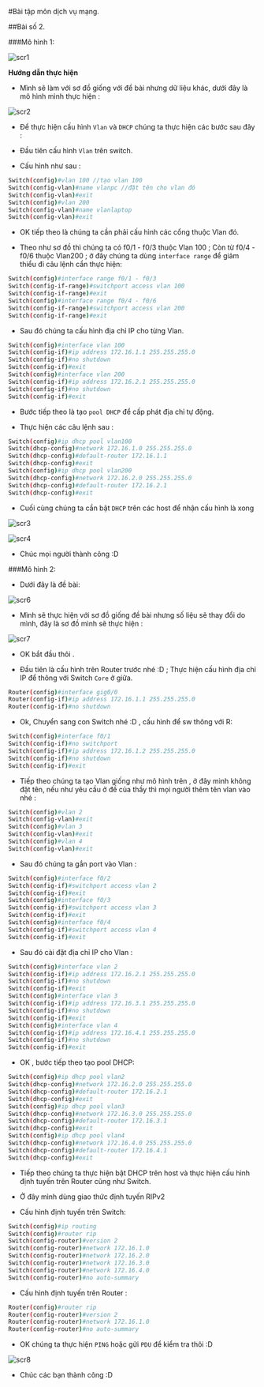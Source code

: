 #Bài tập môn dịch vụ mạng.

##Bài số 2.

###Mô hình 1:

![scr1](http://i.imgur.com/caaysa4.png)

**Hướng dẫn thực hiện**

- Mình sẽ làm với sơ đồ giống với đề bài nhưng dữ liệu khác, dưới đây là mô hình mình thực hiện :

![scr2](http://i.imgur.com/WIWlCUm.png)

- Để thực hiện cấu hình `Vlan` và `DHCP` chúng ta thực hiện các bước sau đây :

- Đầu tiên cấu hình `Vlan` trên switch.

- Cấu hình như sau :

```sh
Switch(config)#vlan 100 //tạo vlan 100
Switch(config-vlan)#name vlanpc //đặt tên cho vlan đó
Switch(config-vlan)#exit
Switch(config)#vlan 200
Switch(config-vlan)#name vlanlaptop
Switch(config-vlan)#exit
```

- OK tiếp theo là chúng ta cần phải cấu hình các cổng thuộc Vlan đó.

- Theo như sơ đồ thì chúng ta có f0/1 - f0/3 thuộc Vlan 100 ; Còn từ f0/4 - f0/6 thuộc Vlan200 ; ở đây chúng ta dùng `interface range` để giảm thiểu đi câu lệnh cần thực hiện:

```sh
Switch(config)#interface range f0/1 - f0/3
Switch(config-if-range)#switchport access vlan 100
Switch(config-if-range)#exit
Switch(config)#interface range f0/4 - f0/6
Switch(config-if-range)#switchport access vlan 200
Switch(config-if-range)#exit
```

- Sau đó chúng ta cấu hình địa chỉ IP cho từng Vlan.

```sh
Switch(config)#interface vlan 100
Switch(config-if)#ip address 172.16.1.1 255.255.255.0
Switch(config-if)#no shutdown 
Switch(config-if)#exit
Switch(config)#interface vlan 200
Switch(config-if)#ip address 172.16.2.1 255.255.255.0
Switch(config-if)#no shutdown
Switch(config-if)#exit
```

- Bước tiếp theo là tạo `pool DHCP` để cấp phát địa chỉ tự động.

- Thực hiện các câu lệnh sau :

```sh
Switch(config)#ip dhcp pool vlan100
Switch(dhcp-config)#network 172.16.1.0 255.255.255.0
Switch(dhcp-config)#default-router 172.16.1.1
Switch(dhcp-config)#exit
Switch(config)#ip dhcp pool vlan200
Switch(dhcp-config)#network 172.16.2.0 255.255.255.0
Switch(dhcp-config)#default-router 172.16.2.1
Switch(dhcp-config)#exit
```

- Cuối cùng chúng ta cần bật `DHCP` trên các host để nhận cấu hình là xong

![scr3](http://i.imgur.com/ThKX4YG.png)

![scr4](http://i.imgur.com/HevCp8L.png)

- Chúc mọi người thành công :D


###Mô hình 2:

- Dưới đây là đề bài:

![scr6](http://i.imgur.com/B4kWBgB.png)

- Mình sẽ thực hiện với sơ đồ giống đề bài nhưng số liệu sẽ thay đổi do mình, đây là sơ đồ mình sẽ thực hiện :

![scr7](http://i.imgur.com/8eTjX6D.png)

- OK bắt đầu thôi .

- Đầu tiên là cấu hình trên Router trước nhé :D ; Thực hiện cấu hình địa chỉ IP để thông với Switch `Core` ở giữa.

```sh
Router(config)#interface gig0/0
Router(config-if)#ip address 172.16.1.1 255.255.255.0
Router(config-if)#no shutdown
```

- Ok, Chuyển sang con Switch nhé :D , cấu hình để sw thông với R:

```sh
Switch(config)#interface f0/1
Switch(config-if)#no switchport
Switch(config-if)#ip address 172.16.1.2 255.255.255.0
Switch(config-if)#no shutdown
Switch(config-if)#exit
```

- Tiếp theo chúng ta tạo Vlan giống như mô hình trên , ở đây mình không đặt tên, nếu như yêu cầu ở đề của thầy thì mọi người thêm tên vlan vào nhé :

```sh
Switch(config)#vlan 2
Switch(config-vlan)#exit
Switch(config)#vlan 3
Switch(config-vlan)#exit
Switch(config)#vlan 4
Switch(config-vlan)#exit
```

- Sau đó chúng ta gắn port vào Vlan : 

```sh
Switch(config)#interface f0/2
Switch(config-if)#switchport access vlan 2
Switch(config-if)#exit
Switch(config)#interface f0/3
Switch(config-if)#switchport access vlan 3
Switch(config-if)#exit
Switch(config)#interface f0/4
Switch(config-if)#switchport access vlan 4
Switch(config-if)#exit
```

- Sau đó cài đặt địa chỉ IP cho Vlan :

```sh
Switch(config)#interface vlan 2
Switch(config-if)#ip address 172.16.2.1 255.255.255.0
Switch(config-if)#no shutdown
Switch(config-if)#exit
Switch(config)#interface vlan 3
Switch(config-if)#ip address 172.16.3.1 255.255.255.0
Switch(config-if)#no shutdown
Switch(config-if)#exit
Switch(config)#interface vlan 4
Switch(config-if)#ip address 172.16.4.1 255.255.255.0
Switch(config-if)#no shutdown
Switch(config-if)#exit
```

- OK , bước tiếp theo tạo pool DHCP:

```sh
Switch(config)#ip dhcp pool vlan2
Switch(dhcp-config)#network 172.16.2.0 255.255.255.0
Switch(dhcp-config)#default-router 172.16.2.1
Switch(dhcp-config)#exit
Switch(config)#ip dhcp pool vlan3
Switch(dhcp-config)#network 172.16.3.0 255.255.255.0
Switch(dhcp-config)#default-router 172.16.3.1
Switch(dhcp-config)#exit
Switch(config)#ip dhcp pool vlan4
Switch(dhcp-config)#network 172.16.4.0 255.255.255.0
Switch(dhcp-config)#default-router 172.16.4.1
Switch(dhcp-config)#exit
```

- Tiếp theo chúng ta thực hiện bật DHCP trên host và thực hiện cấu hình định tuyến trên Router cũng như Switch.

- Ở đây mình dùng giao thức định tuyến RIPv2

- Cấu hình định tuyến trên Switch:

```sh
Switch(config)#ip routing
Switch(config)#router rip
Switch(config-router)#version 2
Switch(config-router)#network 172.16.1.0
Switch(config-router)#network 172.16.2.0
Switch(config-router)#network 172.16.3.0
Switch(config-router)#network 172.16.4.0
Switch(config-router)#no auto-summary
```

- Cấu hình định tuyến trên Router :

```sh
Router(config)#router rip
Router(config-router)#version 2
Router(config-router)#network 172.16.1.0
Router(config-router)#no auto-summary
```

- OK chúng ta thực hiện `PING` hoặc gửi `PDU` để kiểm tra thôi :D

![scr8](http://i.imgur.com/15UR17I.png)

- Chúc các bạn thành công :D 

